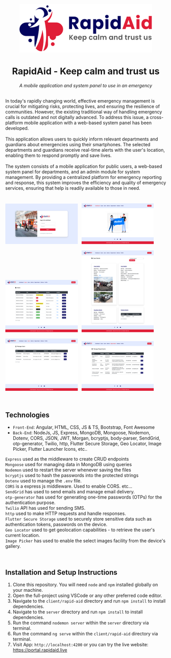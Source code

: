<div align="center">
  <img src="public/logo-transparent.png" height="150">
  <h1 align="center">RapidAid - Keep calm and trust us</h1>
  <p align="center"><i>A mobile application and system panel to use in an emergency</i></p>
</div>
<br>
In today's rapidly changing world, effective emergency management is crucial for mitigating risks, protecting lives, and ensuring the resilience of communities. However, the existing traditional way of handling emergency calls is outdated and not digitally advanced. To address this issue, a cross-platform mobile application with a web-based system panel has been developed.
<br><br>
This application allows users to quickly inform relevant departments and guardians about emergencies using their smartphones. The selected departments and guardians receive real-time alerts with the user's location, enabling them to respond promptly and save lives. 
<br><br>
The system consists of a mobile application for public users, a web-based system panel for departments, and an admin module for system management. By providing a centralized platform for emergency reporting and response, this system improves the efficiency and quality of emergency services, ensuring that help is readily available to those in need.

<h1 align="center"></h1>

<img src="public/screenshots/login.png" width="45%"/> &nbsp; <img src="public/screenshots/dashboard.png" width="45%"/>
<br><br>
<img src="public/screenshots/cases.png" width="45%"/> &nbsp; <img src="public/screenshots/view-case.png" width="45%"/>
<br><br>
<img src="public/screenshots/users.png" width="45%"/> &nbsp; <img src="public/screenshots/departments.png" width="45%"/>

<br>

## Technologies
  - `Front-End`: Angular, HTML, CSS, JS & TS, Bootstrap, Font Awesome
  - `Back-End`: NodeJs, JS, Express, MongoDB, Mongoose, Nodemon, Dotenv, CORS, JSON, JWT, Morgan, bcryptjs, body-parser, SendGrid, otp-generator, Twilio, http, Flutter Secure Storage, Geo Locator, Image Picker, Flutter Launcher Icons, etc..
  
`Express` used as the middleware to create CRUD endpoints<br/>
`Mongoose` used for managing data in MongoDB using queries<br/>
`Nodemon` used to restart the server whenever saving the files<br/>
`bcryptjs` used to hash the passwords into the protected strings<br/>
`Dotenv` used to manage the `.env` file.<br/>
`CORS` is a express js middleware. Used to enable CORS. etc...<br/>
`SendGrid` has used to send emails and manage email delivery.<br/>
`otp-generator` has used for generating one-time passwords (OTPs) for the authentication purpose.<br/>
`Twilio` API has used for sending SMS.<br/>
`http` used to make HTTP requests and handle responses.<br/>
`Flutter Secure Storage` used to securely store sensitive data such as authentication tokens, passwords on the device.<br/>
`Geo Locator` used to get geolocation capabilities - to retrieve the user's current location.<br/>
`Image Picker` has used to enable the select images facility from the device's gallery.<br/>

<br>

## Installation and Setup Instructions
1. Clone this repository. You will need `node` and `npm` installed globally on your machine.
2. Open the full-project using VSCode or any other preferred code editor.
3. Navigate to the `client/rapid-aid` directory and run `npm install` to install dependencies.
4. Navigate to the `server` directory and run `npm install` to install dependencies.
5. Run the command `nodemon server` within the `server` directory via terminal.
6. Run the command `ng serve` within the `client/rapid-aid` directory via terminal.
7. Visit App: `http://localhost:4200` or you can try the live website: https://portal.rapidaid.live
